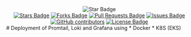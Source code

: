 <div align="center">
<img src="https://img.shields.io/static/v1?label=%F0%9F%8C%9F&message=If%20Useful&style=style=flat&color=BC4E99" alt="Star Badge"/>
<br>
<a href="https://github.com/hermag/promtail-loki-grafana/stargazers"><img src="https://img.shields.io/github/stars/hermag/promtail-loki-grafana" alt="Stars Badge"/></a>
<a href="https://github.com/hermag/promtail-loki-grafana/network/members"><img src="https://img.shields.io/github/forks/hermag/promtail-loki-grafana" alt="Forks Badge"/></a>
<a href="https://github.com/hermag/promtail-loki-grafana/pulls"><img src="https://img.shields.io/github/issues-pr/hermag/promtail-loki-grafana" alt="Pull Requests Badge"/></a>
<a href="https://github.com/hermag/promtail-loki-grafana/issues"><img src="https://img.shields.io/github/issues/hermag/promtail-loki-grafana" alt="Issues Badge"/></a>
<a href="https://github.com/hermag/promtail-loki-grafana/graphs/contributors"><img alt="GitHub contributors" src="https://img.shields.io/github/contributors/hermag/promtail-loki-grafana?color=2b9348"></a>
<a href="https://github.com/hermag/promtail-loki-grafana/blob/master/LICENSE.md"><img src="https://img.shields.io/github/license/hermag/promtail-loki-grafana?color=2b9348" alt="License Badge"/></a>
</div>
# Deployment of Promtail, Loki and Grafana using
* Docker
* K8S (EKS)